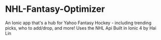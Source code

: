 # NHL-Fantasy-Optimizer
An Ionic app that's a hub for Yahoo Fantasy Hockey - including trending picks, who to add/drop, and more!
Uses the NHL Api
Built in Ionic 4 by Hai Lin
